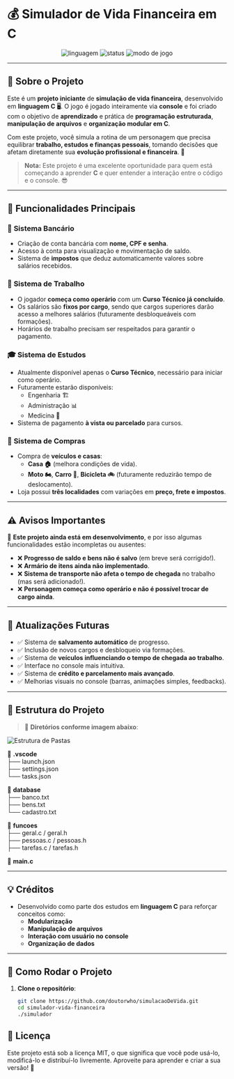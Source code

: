 # 💰 **Simulador de Vida Financeira em C**

<div align="center">
  <!-- Badges com estilos bonitos e centralizados -->
  <img src="https://img.shields.io/badge/linguagem-C-blue?style=for-the-badge&logo=c" alt="linguagem" />
  <img src="https://img.shields.io/badge/status-em%20desenvolvimento-yellow?style=for-the-badge" alt="status" />
  <img src="https://img.shields.io/badge/console%20game-sim-black?style=for-the-badge" alt="modo de jogo" />
</div>

---

## 📌 **Sobre o Projeto**

Este é um **projeto iniciante** de **simulação de vida financeira**, desenvolvido em **linguagem C** 🖥️. O jogo é jogado inteiramente via **console** e foi criado com o objetivo de **aprendizado** e prática de **programação estruturada**, **manipulação de arquivos** e **organização modular em C**.

Com este projeto, você simula a rotina de um personagem que precisa equilibrar **trabalho, estudos e finanças pessoais**, tomando decisões que afetam diretamente sua **evolução profissional e financeira**. 🚀

> **Nota:** Este projeto é uma excelente oportunidade para quem está começando a aprender **C** e quer entender a interação entre o código e o console. 😎

---

## 🔧 **Funcionalidades Principais**

### 🏦 **Sistema Bancário**
- Criação de conta bancária com **nome, CPF e senha**.  
- Acesso à conta para visualização e movimentação de saldo.  
- Sistema de **impostos** que deduz automaticamente valores sobre salários recebidos.

### 💼 **Sistema de Trabalho**
- O jogador **começa como operário** com um **Curso Técnico já concluído**.  
- Os salários são **fixos por cargo**, sendo que cargos superiores darão acesso a melhores salários (futuramente desbloqueáveis com formações).  
- Horários de trabalho precisam ser respeitados para garantir o pagamento.

### 🎓 **Sistema de Estudos**
- Atualmente disponível apenas o **Curso Técnico**, necessário para iniciar como operário.  
- Futuramente estarão disponíveis:
  - Engenharia 🏗️  
  - Administração 📊  
  - Medicina 🏥  
- Sistema de pagamento **à vista ou parcelado** para cursos.

### 🛒 **Sistema de Compras**
- Compra de **veículos e casas**:
  - **Casa 🏠** (melhora condições de vida).
  - **Moto 🏍️**, **Carro 🚗**, **Bicicleta 🚲** (futuramente reduzirão tempo de deslocamento).
- Loja possui **três localidades** com variações em **preço, frete e impostos**.

---

## ⚠️ **Avisos Importantes**

🚧 **Este projeto ainda está em desenvolvimento**, e por isso algumas funcionalidades estão incompletas ou ausentes:

- ❌ **Progresso de saldo e bens não é salvo** (em breve será corrigido!).  
- ❌ **Armário de itens ainda não implementado**.  
- ❌ **Sistema de transporte não afeta o tempo de chegada** no trabalho (mas será adicionado!).  
- ❌ **Personagem começa como operário e não é possível trocar de cargo ainda**.

---

## 🔄 **Atualizações Futuras**

- ✅ Sistema de **salvamento automático** de progresso.  
- ✅ Inclusão de novos cargos e desbloqueio via formações.  
- ✅ Sistema de **veículos influenciando o tempo de chegada ao trabalho**.  
- ✅ Interface no console mais intuitiva.  
- ✅ Sistema de **crédito e parcelamento mais avançado**.  
- ✅ Melhorias visuais no console (barras, animações simples, feedbacks).

---

## 📝 **Estrutura do Projeto**

> 📂 **Diretórios conforme imagem abaixo**:

![Estrutura de Pastas](https://raw.githubusercontent.com/doutorwho/simulacaoDeVida/main/imagens/estrutura.png)

📁 **.vscode**  
├── launch.json  
├── settings.json  
└── tasks.json  

📁 **database**  
├── banco.txt  
├── bens.txt  
└── cadastro.txt  

📁 **funcoes**  
├── geral.c / geral.h  
├── pessoas.c / pessoas.h  
├── tarefas.c / tarefas.h  

📄 **main.c**

---

## 💡 **Créditos**

- Desenvolvido como parte dos estudos em **linguagem C** para reforçar conceitos como:
  - **Modularização**  
  - **Manipulação de arquivos**  
  - **Interação com usuário no console**  
  - **Organização de dados**

---

## 🚀 **Como Rodar o Projeto**

1. **Clone o repositório**:
   ```bash
   git clone https://github.com/doutorwho/simulacaoDeVida.git
   cd simulador-vida-financeira
   ./simulador

## 📜 Licença

Este projeto está sob a licença MIT, o que significa que você pode usá-lo, modificá-lo e distribuí-lo livremente. Aproveite para aprender e criar a sua versão! 🚀
